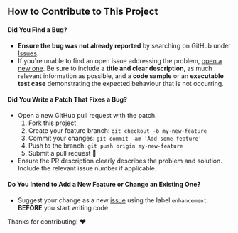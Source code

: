 ## How to Contribute to This Project

#### **Did You Find a Bug?**

  * **Ensure the bug was not already reported** by searching on GitHub under [Issues][issues].
  * If you're unable to find an open issue addressing the problem, [open a new one][new-issue]. Be sure to include a **title and clear description**, as much relevant information as possible, and a **code sample** or an **executable test case** demonstrating the expected behaviour that is not occurring.

#### **Did You Write a Patch That Fixes a Bug?**

  * Open a new GitHub pull request with the patch.
    1. Fork this project
    1. Create your feature branch: `git checkout -b my-new-feature`
    1. Commit your changes: `git commit -am 'Add some feature'`
    1. Push to the branch: `git push origin my-new-feature`
    1. Submit a pull request :tada:
  * Ensure the PR description clearly describes the problem and solution. Include the relevant issue number if applicable.

#### **Do You Intend to Add a New Feature or Change an Existing One?**

  * Suggest your change as a new [issue][new-issue] using the label `enhancement` **BEFORE** you start writing code.

Thanks for contributing! :heart:


[//]: # (Simply change the URL's below to your project information)

[issues]: /issues
[new-issue]: /issues/new

